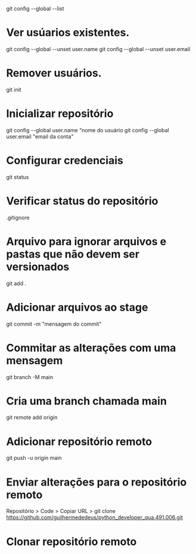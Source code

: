 git config --global --list
# Ver usúarios existentes.

git config --global --unset user.name
git config --global --unset user.email
# Remover usuários.

git init
# Inicializar repositório

git config --global user.name "nome do usuário
git config --global user.email "email da conta"
# Configurar credenciais

git status
# Verificar status do repositório

.gitignore
# Arquivo para ignorar arquivos e pastas que não devem ser versionados

git add .
# Adicionar arquivos ao stage

git commit -m "mensagem do commit"
# Commitar as alterações com uma mensagem

git branch -M main
# Cria uma branch chamada main

git remote add origin <url>
# Adicionar repositório remoto

git push -u origin main
# Enviar alterações para o repositório remoto

Repositório > Code > Copiar URL > git clone https://github.com/guilhermededeus/python_developer_qua.491.006.git
# Clonar repositório remoto
